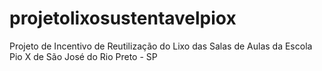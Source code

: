 # projetolixosustentavelpiox
Projeto de Incentivo de Reutilização do Lixo das Salas de Aulas da Escola Pio X de São José do Rio Preto - SP
